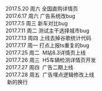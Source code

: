   2017.5.20  周六	 全国直购详情页  
  2017.6.17  周六	 广告系统改bug  
  2017.7.5   周三   新车对比bug  
  2017.7.11  周二   测试主干选择城市bug  
  2017.7.13  周四   上线去掉谷歌统计代码  
  2017.7.17  周一   打点上报ts重复的bug  
  2017.7.25 周二  M站8.3详情页上线  
  2017.7.26 周三  H5车辆检测详情页开发  
  2017.7.27 周四  广告二期上线  
  2017.7.28 周五  广告埋点逻辑修改上线  
  新的换行
